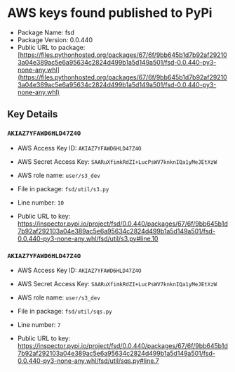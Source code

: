 # AWS keys found published to PyPi

* Package Name: fsd
* Package Version: 0.0.440
* Public URL to package: [https://files.pythonhosted.org/packages/67/6f/9bb645b1d7b92af292103a04e389ac5e6a95634c2824d499b1a5d149a501/fsd-0.0.440-py3-none-any.whl](https://files.pythonhosted.org/packages/67/6f/9bb645b1d7b92af292103a04e389ac5e6a95634c2824d499b1a5d149a501/fsd-0.0.440-py3-none-any.whl)

## Key Details

### `AKIAZ7YFAWD6HLD47Z4O`

* AWS Access Key ID: `AKIAZ7YFAWD6HLD47Z4O`
* AWS Secret Access Key: `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` 
* AWS role name: `user/s3_dev`
* File in package: `fsd/util/s3.py`
* Line number: `10`

* Public URL to key: https://inspector.pypi.io/project/fsd/0.0.440/packages/67/6f/9bb645b1d7b92af292103a04e389ac5e6a95634c2824d499b1a5d149a501/fsd-0.0.440-py3-none-any.whl/fsd/util/s3.py#line.10



### `AKIAZ7YFAWD6HLD47Z4O`

* AWS Access Key ID: `AKIAZ7YFAWD6HLD47Z4O`
* AWS Secret Access Key: `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` 
* AWS role name: `user/s3_dev`
* File in package: `fsd/util/sqs.py`
* Line number: `7`

* Public URL to key: https://inspector.pypi.io/project/fsd/0.0.440/packages/67/6f/9bb645b1d7b92af292103a04e389ac5e6a95634c2824d499b1a5d149a501/fsd-0.0.440-py3-none-any.whl/fsd/util/sqs.py#line.7


